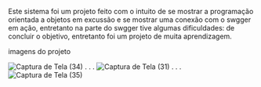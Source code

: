 Este sistema foi um projeto feito com o intuito de se mostrar a programação orientada a objetos em excussão e se mostrar uma conexão com o swgger em ação, entretanto na parte do swgger tive algumas dificuldades:
de concluir o objetivo, entretanto foi um projeto de muita aprendizagem.

imagens do projeto


![Captura de Tela (34)](https://github.com/murilo-Ferreira-alves/Padaria-POO-swagger/assets/137559599/f07aae2f-acee-47fb-a65c-7f639604dc29)
.
.
.
![Captura de Tela (31)](https://github.com/murilo-Ferreira-alves/Padaria-POO-swagger/assets/137559599/fbe9fea8-8b4e-49ac-9594-030d84199b18)
.
.
.
![Captura de Tela (35)](https://github.com/murilo-Ferreira-alves/Padaria-POO-swagger/assets/137559599/800336ea-91f3-4bc9-bf27-b2f9121d4e58)
